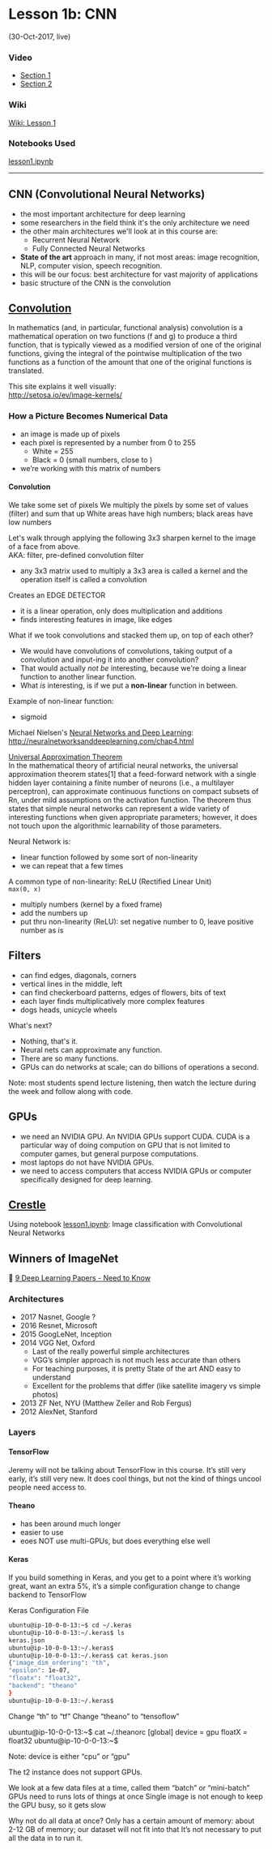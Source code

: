 # Lesson 1b:  CNN
(30-Oct-2017, live)  

### Video
* [Section 1](https://www.youtube.com/watch?v=sNMHZM2U7I8)  
* [Section 2](https://www.youtube.com/watch?v=ZDq5OXsLO3U)  

### Wiki
[Wiki: Lesson 1](http://forums.fast.ai/t/wiki-lesson-1/7011)  

### Notebooks Used  
[lesson1.ipynb](https://github.com/fastai/fastai/blob/master/courses/dl1/lesson1.ipynb)  

--- 

## CNN (Convolutional Neural Networks)
* the most important architecture for deep learning
* some researchers in the field think it's the only architecture we need
* the other main architectures we'll look at in this course are:
  * Recurrent Neural Network
  * Fully Connected Neural Networks
* **State of the art** approach in many, if not most areas:  image recognition, NLP, computer vision, speech recognition.
* this will be our focus:  best architecture for vast majority of applications
* basic structure of the CNN is the convolution

## [Convolution](https://en.wikipedia.org/wiki/Convolution)
In mathematics (and, in particular, functional analysis) convolution is a mathematical operation on two functions (f and g) to produce a third function, that is typically viewed as a modified version of one of the original functions, giving the integral of the pointwise multiplication of the two functions as a function of the amount that one of the original functions is translated.

This site explains it well visually:  
http://setosa.io/ev/image-kernels/

### How a Picture Becomes Numerical Data
* an image is made up of pixels
* each pixel is represented by a number from 0 to 255
  * White = 255
  * Black = 0 (small numbers, close to )
* we’re working with this matrix of numbers

#### Convolution
We take some set of pixels
We multiply the pixels by some set of values (filter) and sum that up
White areas have high numbers; black areas have low numbers

Let's walk through applying the following 3x3 sharpen kernel to the image of a face from above.  
AKA:  filter, pre-defined convolution filter
* any 3x3 matrix used to multiply a 3x3 area is called a kernel and the operation itself is called a convolution

Creates an EDGE DETECTOR

- it is a linear operation, only does multiplication and additions
- finds interesting features in image, like edges

What if we took convolutions and stacked them up, on top of each other? 
- We would have convolutions of convolutions, taking output of a convolution and input-ing it into another convolution?  
- That would actually *not be* interesting, because we're doing a linear function to another linear function.
- What *is* interesting, is if we put a **non-linear** function in between.

Example of non-linear function:  
* sigmoid

Michael Nielsen's [Neural Networks and Deep Learning](http://neuralnetworksanddeeplearning.com):    
http://neuralnetworksanddeeplearning.com/chap4.html

[Universal Approximation Theorem](https://en.wikipedia.org/wiki/Universal_approximation_theorem)  
In the mathematical theory of artificial neural networks, the universal approximation theorem states[1] that a feed-forward network with a single hidden layer containing a finite number of neurons (i.e., a multilayer perceptron), can approximate continuous functions on compact subsets of Rn, under mild assumptions on the activation function. The theorem thus states that simple neural networks can represent a wide variety of interesting functions when given appropriate parameters; however, it does not touch upon the algorithmic learnability of those parameters.

Neural Network is:  
- linear function followed by some sort of non-linearity
- we can repeat that a few times

A common type of non-linearity:  ReLU (Rectified Linear Unit)  
`max(0, x)`  
- multiply numbers (kernel by a fixed frame)
- add the numbers up
- put thru non-linearity (ReLU):  set negative number to 0, leave positive number as is

## Filters
- can find edges, diagonals, corners
- vertical lines in the middle, left
- can find checkerboard patterns, edges of flowers, bits of text
- each layer finds multiplicatively more complex features
- dogs heads, unicycle wheels

What's next?  
- Nothing, that's it.
- Neural nets can approximate any function.
- There are so many functions.
- GPUs can do networks at scale; can do billions of operations a second.

Note:  most students spend lecture listening, then watch the lecture during the week and follow along with code.

## GPUs
- we need an NVIDIA GPU.  An NVIDIA GPUs support CUDA.  CUDA is a particular way of doing compution on GPU that is not limited to computer games, but general purpose computations.
- most laptops do not have NVIDIA GPUs.
- we need to access computers that access NVIDIA GPUs or computer specifically designed for deep learning.

## [Crestle](crestle.com)
Using notebook [lesson1.ipynb](https://github.com/fastai/fastai/blob/master/courses/dl1/lesson1.ipynb):  Image classification with Convolutional Neural Networks

## Winners of ImageNet
:key: [9 Deep Learning Papers - Need to Know](https://adeshpande3.github.io/adeshpande3.github.io/The-9-Deep-Learning-Papers-You-Need-To-Know-About.html)

### Architectures
- 2017 Nasnet, Google ? 
- 2016 Resnet, Microsoft
- 2015 GoogLeNet, Inception
- 2014 VGG Net, Oxford
   * Last of the really powerful simple architectures
   * VGG’s simpler approach is not much less accurate than others
   * For teaching purposes, it is pretty State of the art AND easy to understand
   * Excellent for the problems that differ (like satellite imagery vs simple photos)
- 2013 ZF Net, NYU (Matthew Zeiler and Rob Fergus)
- 2012 AlexNet, Stanford


### Layers

#### TensorFlow
Jeremy will not be talking about TensorFlow in this course.  It’s still very early, it’s still very new.
It does cool things, but not the kind of things uncool people need access to.

#### Theano
* has been around much longer
* easier to use
* eoes NOT use multi-GPUs, but does everything else well

#### Keras
If you build something in Keras, and you get to a point where it’s working great, want an extra 5%, it’s a simple configuration change to change backend to TensorFlow

Keras Configuration File
```bash
ubuntu@ip-10-0-0-13:~$ cd ~/.keras
ubuntu@ip-10-0-0-13:~/.keras$ ls
keras.json
ubuntu@ip-10-0-0-13:~/.keras$ 
ubuntu@ip-10-0-0-13:~/.keras$ cat keras.json                                        
{"image_dim_ordering": "th",
"epsilon": 1e-07,
"floatx": "float32",
"backend": "theano"
}
ubuntu@ip-10-0-0-13:~/.keras$ 
```
Change “th” to “tf”
Change “theano” to “tensoflow”



ubuntu@ip-10-0-0-13:~$ cat ~/.theanorc
[global]
device = gpu
floatX = float32
ubuntu@ip-10-0-0-13:~$ 

Note: device is either “cpu” or “gpu”

The t2 instance does not support GPUs.

We look at a few data files at a time, called them “batch” or “mini-batch”
GPUs need to runs lots of things at once
Single image is not enough to keep the GPU busy, so it gets slow

Why not do all data at once?
Only has a certain amount of memory:  about 2-12 GB of memory; our dataset will not fit into that
It’s not necessary to put all the data in to run it.
 

